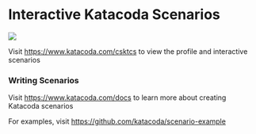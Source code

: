# Interactive Katacoda Scenarios

[![](http://shields.katacoda.com/katacoda/csktcs/count.svg)](https://www.katacoda.com/csktcs "Get your profile on Katacoda.com")

Visit https://www.katacoda.com/csktcs to view the profile and interactive scenarios

### Writing Scenarios
Visit https://www.katacoda.com/docs to learn more about creating Katacoda scenarios

For examples, visit https://github.com/katacoda/scenario-example

